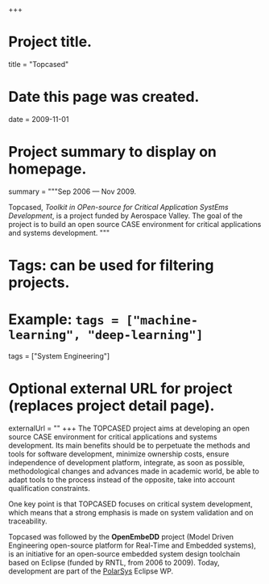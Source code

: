 +++
# Project title.
title = "Topcased"

# Date this page was created.
date = 2009-11-01

# Project summary to display on homepage.
summary = """Sep 2006 &mdash; Nov 2009.

Topcased, _Toolkit in OPen-source for Critical Application SystEms Development_,
is a project funded by Aerospace Valley. The goal of the project is to build an
open source CASE environment for critical applications and systems development.
"""

# Tags: can be used for filtering projects.
# Example: `tags = ["machine-learning", "deep-learning"]`
tags = ["System Engineering"]

# Optional external URL for project (replaces project detail page).
externalUrl = ""
+++
The TOPCASED project aims at developing an open source CASE environment for
critical applications and systems development. Its main benefits should be to
perpetuate the methods and tools for software development, minimize ownership
costs, ensure independence of development platform, integrate, as soon as
possible, methodological changes and advances made in academic world, be able to
adapt tools to the process instead of the opposite, take into account
qualification constraints.

One key point is that TOPCASED focuses on critical system development, which
means that a strong emphasis is made on system validation and on traceability.

Topcased was followed by the __OpenEmbeDD__ project (Model Driven Engineering
open-source platform for Real-Time and Embedded systems), is an initiative for
an open-source embedded system design toolchain based on Eclipse (funded by
RNTL, from 2006 to 2009). Today, development are part of the
[PolarSys](https://www.polarsys.org/) Eclipse WP.
